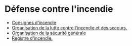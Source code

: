 # Défense contre l'incendie

- [Consignes d'incendie](consignes-d-incendie)
- [Organisation de la lutte contre l'incendie et des secours.](organisation-de-la-lutte-contre-l-incendie-et)
- [Organisation de la sécurité générale](organisation-de-la-securite-generale)
- [Registre d'incendie.](registre-d-incendie)
